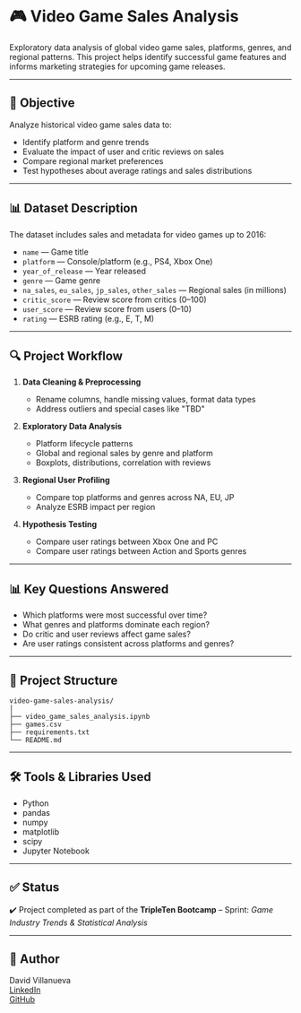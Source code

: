 # 🎮 Video Game Sales Analysis

Exploratory data analysis of global video game sales, platforms, genres, and regional patterns. This project helps identify successful game features and informs marketing strategies for upcoming game releases.

---

## 📌 Objective

Analyze historical video game sales data to:

- Identify platform and genre trends
- Evaluate the impact of user and critic reviews on sales
- Compare regional market preferences
- Test hypotheses about average ratings and sales distributions

---

## 📊 Dataset Description

The dataset includes sales and metadata for video games up to 2016:

- `name` — Game title  
- `platform` — Console/platform (e.g., PS4, Xbox One)  
- `year_of_release` — Year released  
- `genre` — Game genre  
- `na_sales`, `eu_sales`, `jp_sales`, `other_sales` — Regional sales (in millions)  
- `critic_score` — Review score from critics (0–100)  
- `user_score` — Review score from users (0–10)  
- `rating` — ESRB rating (e.g., E, T, M)  

---

## 🔍 Project Workflow

1. **Data Cleaning & Preprocessing**
   - Rename columns, handle missing values, format data types
   - Address outliers and special cases like "TBD"

2. **Exploratory Data Analysis**
   - Platform lifecycle patterns
   - Global and regional sales by genre and platform
   - Boxplots, distributions, correlation with reviews

3. **Regional User Profiling**
   - Compare top platforms and genres across NA, EU, JP
   - Analyze ESRB impact per region

4. **Hypothesis Testing**
   - Compare user ratings between Xbox One and PC
   - Compare user ratings between Action and Sports genres

---

## 📊 Key Questions Answered

- Which platforms were most successful over time?
- What genres and platforms dominate each region?
- Do critic and user reviews affect game sales?
- Are user ratings consistent across platforms and genres?

---

## 📁 Project Structure

```
video-game-sales-analysis/
│
├── video_game_sales_analysis.ipynb
├── games.csv
├── requirements.txt
└── README.md

```

---

## 🛠️ Tools & Libraries Used

- Python
- pandas
- numpy
- matplotlib
- scipy
- Jupyter Notebook

---

## ✅ Status

✔️ Project completed as part of the **TripleTen Bootcamp** – Sprint: *Game Industry Trends & Statistical Analysis*

---

## 📌 Author

David Villanueva  
[LinkedIn](https://www.linkedin.com/in/david-villanueva-59659727)  
[GitHub](https://github.com/lolapaul)
